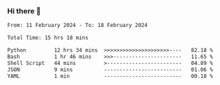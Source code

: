 ### Hi there 👋

<!--
**ututono/ututono** is a ✨ _special_ ✨ repository because its `README.md` (this file) appears on your GitHub profile.

Here are some ideas to get you started:

- 🔭 I’m currently working on ...
- 🌱 I’m currently learning ...
- 👯 I’m looking to collaborate on ...
- 🤔 I’m looking for help with ...
- 💬 Ask me about ...
- 📫 How to reach me: ...
- 😄 Pronouns: ...
- ⚡ Fun fact: ...
-->



<!--START_SECTION:waka-->

```txt
From: 11 February 2024 - To: 18 February 2024

Total Time: 15 hrs 18 mins

Python         12 hrs 34 mins  >>>>>>>>>>>>>>>>>>>>>----   82.18 %
Bash           1 hr 46 mins    >>>----------------------   11.65 %
Shell Script   44 mins         >------------------------   04.89 %
JSON           9 mins          -------------------------   01.06 %
YAML           1 min           -------------------------   00.18 %
```

<!--END_SECTION:waka-->
